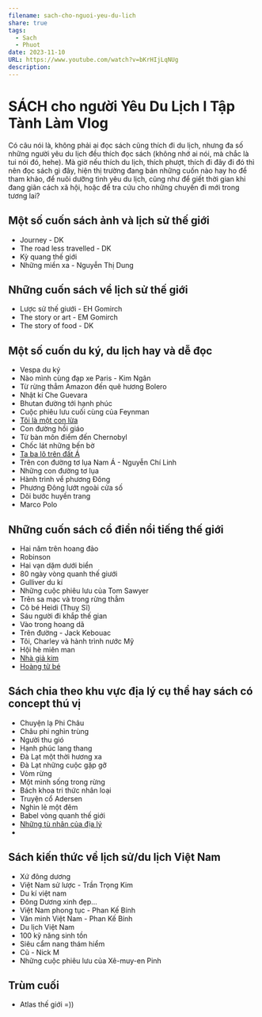 ```yaml
---
filename: sach-cho-nguoi-yeu-du-lich
share: true
tags:
  - Sach
  - Phuot
date: 2023-11-10
URL: https://www.youtube.com/watch?v=bKrHIjLqNUg
description: 
---
```


# SÁCH cho người Yêu Du Lịch l Tập Tành Làm Vlog

Có câu nói là, không phải ai đọc sách cũng thích đi du lịch, nhưng đa số những người yêu du lịch đều thích đọc sách (không nhớ ai nói, mà chắc là tui nói đó, hehe). Mà giờ nếu thích du lịch, thích phượt, thích đi đây đi đó thì nên đọc sách gì đây, hiện thị trường đang bán những cuốn nào hay ho để tham khảo, để nuôi dưỡng tình yêu du lịch, cũng như để giết thời gian khi đang giãn cách xã hội, hoặc để tra cứu cho những chuyến đi mới trong tương lai?

## Một số cuốn sách ảnh và lịch sử thế giới
- Journey - DK
- The road less travelled - DK
- Kỳ quang thế giới
- Những miền xa - Nguyễn Thị Dung
## Những cuốn sách về lịch sử thế giới
- Lược sử thế giưới - EH Gomirch
- The story or art - EM Gomirch
- The story of food - DK
## Một số cuốn du ký, du lịch hay và dễ đọc
- Vespa du ký
- Nào mình cùng đạp xe Paris - Kim Ngân
- Từ rừng thẳm Amazon đến quê hương Bolero
- Nhật kí Che Guevara
- Bhutan đường tới hạnh phúc
- Cuộc phiêu lưu cuối cùng của Feynman
- [Tôi là một con lừa](../../T%C3%B4i%20l%C3%A0%20m%E1%BB%99t%20con%20l%E1%BB%ABa.md)
- Con đường hồi giáo
- Từ bàn môn điếm đến Chernobyl
- Chốc lát những bến bờ
- [Ta ba lô trên đất Á](./ta-ba-lo-tren-dat-a.md)
- Trên con đường tơ lụa Nam Á - Nguyễn Chí Linh
- Những con đường tơ lụa
- Hành trình về phương Đông
- Phương Đông lướt ngoài cửa số
- Dõi bước huyền trang
- Marco Polo
## Những cuốn sách cổ điển nổi tiếng thế giới
- Hai năm trên hoang đảo
- Robinson
- Hai vạn dặm dưới biển
- 80 ngày vòng quanh thế giưới
- Gulliver du kí
- Những cuộc phiêu lưu của Tom Sawyer
- Trên sa mạc và trong rừng thẳm
- Cô bé Heidi (Thuỵ Sĩ)
- Sáu người đi khắp thế gian
- Vào trong hoang dã
- Trên đường - Jack Kebouac
- Tôi, Charley và hành trình nước Mỹ
- Hội hè miên man
- [Nhà giả kim](../../Nh%C3%A0%20Gi%E1%BA%A3%20Kim.md)
- [Hoàng tử bé](../../Ho%C3%A0ng%20T%E1%BB%AD%20B%C3%A9.md)
## Sách chia theo khu vực địa lý cụ thể hay sách có concept thú vị
- Chuyện lạ Phi Châu
- Châu phi nghìn trùng
- Người thu gió
- Hạnh phúc lang thang
- Đà Lạt một thời hương xa
- Đà Lạt những cuộc gặp gỡ
- Vòm rừng
- Một mình sống trong rừng
- Bách khoa tri thức nhân loại
- Truyện cổ Adersen
- Nghìn lẻ một đêm
- Babel vòng quanh thế giới
- [Những tù nhân của địa lý](../../Nh%E1%BB%AFng%20t%C3%B9%20nh%C3%A2n%20c%E1%BB%A7a%20%C4%91%E1%BB%8Ba%20l%C3%BD.md)
- 
## Sách kiến thức về lịch sử/du lịch Việt Nam
- Xứ đông dương
- Việt Nam sử lược - Trần Trọng Kim
- Du kí việt nam
- Đông Dương xinh đẹp...
- Việt Nam phong tục - Phan Kế Bính
- Văn minh Việt Nam - Phan Kế Bính
- Du lịch Việt Nam
- 100 kỹ năng sinh tồn
- Siêu cẩm nang thám hiểm
- Cũ - Nick M
- Những cuộc phiêu lưu của Xê-muy-en Pinh
## Trùm cuối
- Atlas thế giới =))